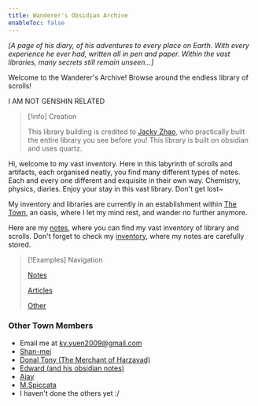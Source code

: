 ```yaml
---
title: Wanderer's Obsidian Archive
enableToc: false
---
```


_[A page of his diary, of his adventures to every place on Earth. With every experience he ever had, written all in pen and paper. Within the vast libraries, many secrets still remain unseen...]_

Welcome to the Wanderer's Archive! Browse around the endless library of scrolls!

I AM NOT GENSHIN RELATED



>[!info] Creation
>
> This library building is credited to [Jacky Zhao](https://quartz.jzhao.xyz/), who practically built the entire library you see before you! This library is built on obsidian and uses quartz.

Hi, welcome to my vast inventory. Here in this labyrinth of scrolls and artifacts, each organised neatly, you find many different types of notes. Each and every one different and exquisite in their own way. Chemistry, physics, diaries. Enjoy your stay in this vast library. Don't get lost~

My inventory and libraries are currently in an establishment within [The Town](town/TheTown), an oasis, where I let my mind rest, and wander no further anymore.

Here are my [notes](notes/notes), where you can find my vast inventory of library and scrolls. Don't forget to check my [inventory](https://www.notion.so/wanderer-inventory/Wanderer-s-Archive-551bf6d3382148678191175b1123296f?pvs=4), where my notes are carefully stored.

>[!Examples] Navigation
>
>[Notes](notes/notes)
>
>[Articles](articles/articles)
>
>[Other](other/other)




### Other Town Members
- Email me at ky.yuen2009@gmail.com
- [Shan-mei](https://shanmeis-notes.toomwn.xyz/)
- [Donal Tony (The Merchant of Harzavad)](https://harzavad.github.io/the-merchant/)
- [Edward (and his obsidian notes)](https://edsobsidiannotes.netlify.app/)
- [Ajay](https://rjdjcool3.github.io/baju-s/)
- [M.Spiccata](https://spicata.99000000.xyz/)
- I haven't done the others yet :/
